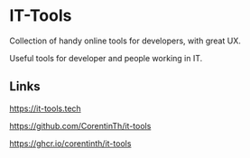 # IT-Tools

Collection of handy online tools for developers, with great UX.

Useful tools for developer and people working in IT.

## Links

<https://it-tools.tech>

<https://github.com/CorentinTh/it-tools>

<https://ghcr.io/corentinth/it-tools>
